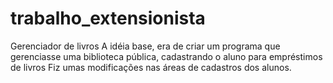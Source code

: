 # trabalho_extensionista
 Gerenciador de livros
A idéia base, era de criar um programa que gerenciasse uma biblioteca pública, cadastrando o aluno para empréstimos de livros
Fiz umas modificações nas áreas de cadastros dos alunos.
